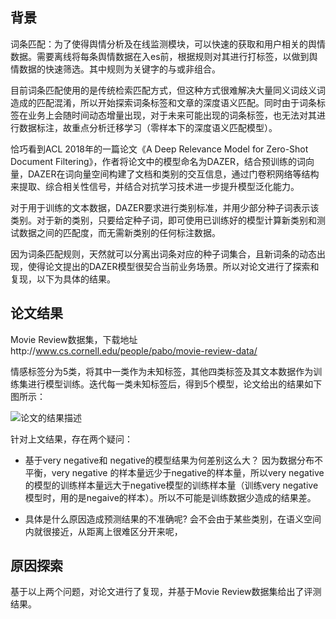 
## 背景

词条匹配：为了使得舆情分析及在线监测模块，可以快速的获取和用户相关的舆情数据。需要离线将每条舆情数据在入es前，根据规则对其进行打标签，以做到舆情数据的快速筛选。其中规则为关键字的与或非组合。

目前词条匹配使用的是传统检索匹配方式，但这种方式很难解决大量同义词歧义词造成的匹配混淆，所以开始探索词条标签和文章的深度语义匹配。同时由于词条标签在业务上会随时间动态增量出现，对于未来可能出现的词条标签，也无法对其进行数据标注，故重点分析迁移学习（零样本下的深度语义匹配模型）。

 恰巧看到ACL 2018年的一篇论文《A Deep Relevance Model for Zero-Shot Document Filtering》，作者将论文中的模型命名为DAZER，结合预训练的词向量，DAZER在词向量空间构建了文档和类别的交互信息，通过门卷积网络等结构来提取、综合相关性信号，并结合对抗学习技术进一步提升模型泛化能力。

对于用于训练的文本数据，DAZER要求进行类别标准，并用少部分种子词表示该类别。对于新的类别，只要给定种子词，即可使用已训练好的模型计算新类别和测试数据之间的匹配度，而无需新类别的任何标注数据。

因为词条匹配规则，天然就可以分离出词条对应的种子词集合，且新词条的动态出现，使得论文提出的DAZER模型很契合当前业务场景。所以对论文进行了探索和复现，以下为具体的结果。

## 论文结果

Movie Review数据集，下载地址http://www.cs.cornell.edu/people/pabo/movie-review-data/

情感标签分为5类，将其中一类作为未知标签，其他四类标签及其文本数据作为训练集进行模型训练。迭代每一类未知标签后，得到5个模型，论文给出的结果如下图所示：

![论文的结果描述](https://raw.githubusercontent.com/LiuNingGit/DAZER/master/imags/20180925160458.png)


针对上文结果，存在两个疑问：

- 基于very negative和 negative的模型结果为何差别这么大？
    因为数据分布不平衡，very negative 的样本量远少于negative的样本量，所以very negative的模型的训练样本量远大于negative模型的训练样本量（训练very negative模型时，用的是negaive的样本）。所以不可能是训练数据少造成的结果差。

- 具体是什么原因造成预测结果的不准确呢?
   会不会由于某些类别，在语义空间内就很接近，从距离上很难区分开来呢，

## 原因探索

基于以上两个问题，对论文进行了复现，并基于Movie Review数据集给出了评测结果。

